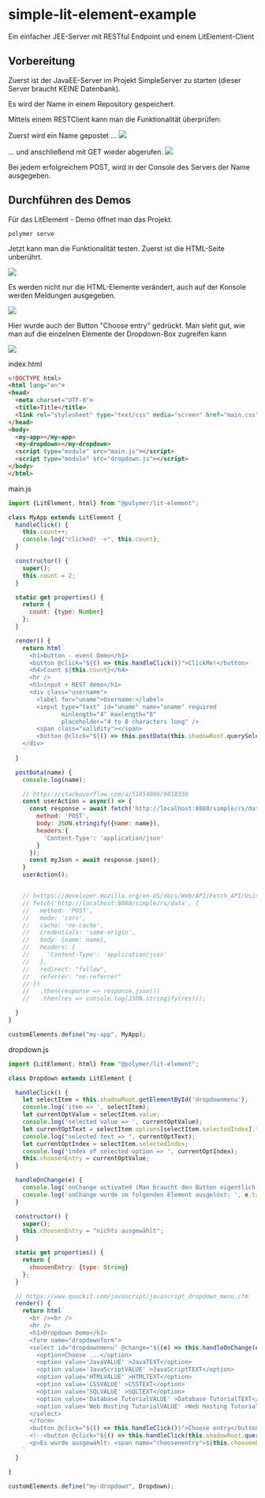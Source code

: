 # simple-lit-element-example
Ein einfacher JEE-Server mit RESTful Endpoint und einem LitElement-Client

## Vorbereitung

Zuerst ist der JavaEE-Server im Projekt SimpleServer zu starten (dieser Server braucht KEINE Datenbank).

Es wird der Name in einem Repository gespeichert.

Mittels einem RESTClient kann man die Funktionalität überprüfen:

Zuerst wird ein Name gepostet ...
<img src="images/RESTClient-POST.png" />

... und anschließend mit GET wieder abgerufen.
<img src="images/RESTClient-GET.png" />

Bei jedem erfolgreichem POST, wird in der Console des Servers der Name ausgegeben.

## Durchführen des Demos

Für das LitElement - Demo öffnet man das Projekt.

```
polymer serve
```

Jetzt kann man die Funktionalität testen. Zuerst ist die HTML-Seite unberührt.

<img src="images/GUI-empty.png" />

Es werden nicht nur die HTML-Elemente verändert, auch auf der Konsole werden Meldungen ausgegeben.

<img src="images/GUI-onchange.png" />

Hier wurde auch der Button "Choose entry" gedrückt. Man sieht gut, wie man auf die einzelnen Elemente der Dropdown-Box zugreifen kann

<img src="images/GUI-finished.png" />

index.html

```html
<!DOCTYPE html>
<html lang="en">
<head>
  <meta charset="UTF-8">
  <title>Title</title>
  <link rel="stylesheet" type="text/css" media="screen" href="main.css"/>
</head>
<body>
  <my-app></my-app>
  <my-dropdown></my-dropdown>
  <script type="module" src="main.js"></script>
  <script type="module" src="dropdown.js"></script>
</body>
</html>
```

main.js

```javascript
import {LitElement, html} from "@polymer/lit-element";

class MyApp extends LitElement {
  handleClick() {
    this.count++;
    console.log("clicked! ->", this.count);
  }

  constructor() {
    super();
    this.count = 2;
  }

  static get properties() {
    return {
      count: {type: Number}
    };
  }

  render() {
    return html`
      <h1>button - event Demo</h1>
      <button @click="${() => this.handleClick()}">ClickMe!</button>
      <h4>Count ${this.count}</h4>
      <hr />
      <h1>input + REST demo</h1>
      <div class="username">
        <label for="uname">Username:</label>
        <input type="text" id="uname" name="uname" required
               minlength="4" maxlength="8"
               placeholder="4 to 8 characters long" />
        <span class="validity"></span>
        <button @click="${() => this.postData(this.shadowRoot.querySelector('#uname').value)}">Save User</button>
    </div>
    `
  }

  postData(name) {
    console.log(name);

    // https://stackoverflow.com/a/51854096/9818338
    const userAction = async() => {
      const response = await fetch('http://localhost:8080/simple/rs/data', {
        method: 'POST',
        body: JSON.stringify({name: name}),
        headers:{
          'Content-Type': 'application/json'
        }
      });
      const myJson = await response.json();
    }
    userAction();


    // h<ttps://developer.mozilla.org/en-US/docs/Web/API/Fetch_API/Using_Fetch
    // fetch('http://localhost:8080/simple/rs/data', {
    //   method: 'POST',
    //   mode: 'cors',
    //   cache: 'no-cache',
    //   credentials: 'same-origin',
    //   body: {name: name},
    //   headers: {
    //     'Content-Type': 'application/json'
    //   },
    //   redirect: "follow",
    //   referrer: "no-referrer"
    // })
    //   .then(response => response.json())
    //   .then(res => console.log(JSON.stringify(res)));

  }
}

customElements.define("my-app", MyApp);
```

dropdown.js

```javascript
import {LitElement, html} from "@polymer/lit-element";

class Dropdown extends LitElement {

  handleClick() {
    let selectItem = this.shadowRoot.getElementById('dropdownmenu');
    console.log('item => ', selectItem);
    let currentOptValue = selectItem.value;
    console.log('selected value => ', currentOptValue);
    let currentOptText = selectItem.options[selectItem.selectedIndex].text;
    console.log("selected text => ", currentOptText);
    let currentOptIndex = selectItem.selectedIndex;
    console.log('index of selected option => ', currentOptIndex);
    this.choosenEntry = currentOptValue;
  }

  handleOnChange(e) {
    console.log('onChange activated (Man braucht den Button eigentlich nicht)');
    console.log('onChange wurde im folgenden Element ausgelöst: ', e.target.id);
  }

  constructor() {
    super();
    this.choosenEntry = "nichts ausgewählt";
  }

  static get properties() {
    return {
      choosenEntry: {type: String}
    };
  }

  // https://www.quackit.com/javascript/javascript_dropdown_menu.cfm
  render() {
    return html`
      <br /><br />
      <hr />
      <h1>Dropdown Demo</h1>
      <form name="dropdownform">
      <select id="dropdownmenu" @change="${(e) => this.handleOnChange(e)}">
        <option>Choose ...</option>
        <option value='JavaVALUE' >JavaTEXT</option>
        <option value='JavaScriptVALUE' >JavaScriptTEXT</option>
        <option value='HTMLVALUE' >HTMLTEXT</option>
        <option value='CSSVALUE' >CSSTEXT</option>
        <option value='SQLVALUE' >SQLTEXT</option>
        <option value='Database TutorialVALUE' >Database TutorialTEXT</option>
        <option value='Web Hosting TutorialVALUE' >Web Hosting TutorialTEXT</option>
      </select>
      </form>
      <button @click="${() => this.handleClick()}">Choose entry</button>
      <!--<button @click="${() => this.handleClick(this.shadowRoot.querySelector('#dropdownmenu').value)}">Choose entry</button>-->
      <p>Es wurde ausgewählt: <span name="choosenentry">${this.choosenEntry}</span></p>
    `
  }

}

customElements.define("my-dropdown", Dropdown);
```